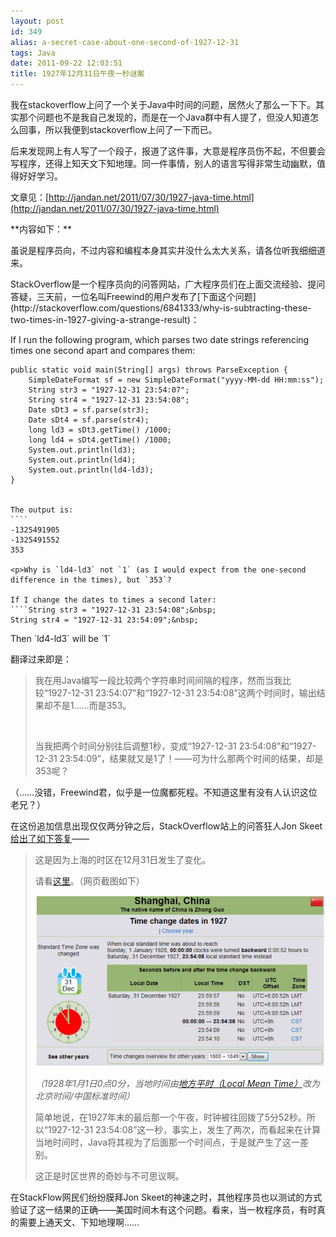 ```yaml
---
layout: post
id: 349
alias: a-secret-case-about-one-second-of-1927-12-31
tags: Java
date: 2011-09-22 12:03:51
title: 1927年12月31日午夜一秒谜案
---
```


我在stackoverflow上问了一个关于Java中时间的问题，居然火了那么一下下。其实那个问题也不是我自己发现的，而是在一个Java群中有人提了，但没人知道怎么回事，所以我便到stackoverflow上问了一下而已。

后来发现网上有人写了一个段子，报道了这件事，大意是程序员伤不起，不但要会写程序，还得上知天文下知地理。同一件事情，别人的语言写得非常生动幽默，值得好好学习。

文章见：[http://jandan.net/2011/07/30/1927-java-time.html](http://jandan.net/2011/07/30/1927-java-time.html)

<span id="more-349"></span>
<p>**内容如下：**

虽说是程序员向，不过内容和编程本身其实并没什么太大关系，请各位听我细细道来。
<p>StackOverflow是一个程序员向的问答网站，广大程序员们在上面交流经验、提问答疑，三天前，一位名叫Freewind的用户发布了[下面这个问题](http://stackoverflow.com/questions/6841333/why-is-subtracting-these-two-times-in-1927-giving-a-strange-result)：
<p>If I run the following program, which parses two date strings referencing times one second apart and compares them: 

    public static void main(String[] args) throws ParseException {
        SimpleDateFormat sf = new SimpleDateFormat("yyyy-MM-dd HH:mm:ss");  
        String str3 = "1927-12-31 23:54:07";  
        String str4 = "1927-12-31 23:54:08";  
        Date sDt3 = sf.parse(str3);  
        Date sDt4 = sf.parse(str4);  
        long ld3 = sDt3.getTime() /1000;
        long ld4 = sDt4.getTime() /1000;
        System.out.println(ld3);  
        System.out.println(ld4);  
        System.out.println(ld4-ld3);
    } 
    

    The output is:
    ````
    -1325491905
    -1325491552
    353
    
    <p>Why is `ld4-ld3` not `1` (as I would expect from the one-second difference in the times), but `353`? 

    If I change the dates to times a second later:
    ````String str3 = "1927-12-31 23:54:08";&nbsp; 
    String str4 = "1927-12-31 23:54:09";&nbsp; 

<p>Then `ld4-ld3` will be `1` 

<p>翻译过来即是： 

> 我在用Java编写一段比较两个字符串时间间隔的程序，然而当我比较“1927-12-31 23:54:07”和“1927-12-31 23:54:08”这两个时间时，输出结果却不是1……而是353。 
> 
> &nbsp;
> 
> 当我把两个时间分别往后调整1秒，变成“1927-12-31 23:54:08”和“1927-12-31 23:54:09”，结果就又是1了！——可为什么那两个时间的结果，却是353呢？

（……没错，Freewind君，似乎是一位魔都死程。不知道这里有没有人认识这位老兄？） 

在这份追加信息出现仅仅两分钟之后，StackOverflow站上的问答狂人Jon Skeet[给出了如下答复](http://stackoverflow.com/questions/6841333/why-is-subtracting-these-two-times-in-1927-giving-a-strange-result/6841479#6841479)—— 

> 这是因为上海的时区在12月31日发生了变化。 
> 
> 请看[这里](http://www.timeanddate.com/worldclock/clockchange.html?n=237&year=1927)。（网页截图如下）
> 
> [![image](/user_images/349-1.png "image")](/user_images/349-1.png)
> 
> _（1928年1月1日0点0分，当地时间由[地方平时（Local Mean Time）](http://baike.baidu.com/view/2553310.htm)改为北京时间/中国标准时间）_ 
> 
> 简单地说，在1927年末的最后那一个午夜，时钟被往回拨了5分52秒。所以“1927-12-31 23:54:08”这一秒，事实上，发生了两次，而看起来在计算当地时间时，Java将其视为了后面那一个时间点，于是就产生了这一差别。 
> 
> 这正是时区世界的奇妙与不可思议啊。

在StackFlow网民们纷纷膜拜Jon Skeet的神速之时，其他程序员也以测试的方式验证了这一结果的正确——美国时间木有这个问题。看来，当一枚程序员，有时真的需要上通天文、下知地理啊……
